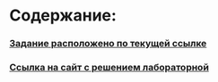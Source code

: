 # Содержание:
### [Задание расположено по текущей ссылке](https://kodaktor.ru/g/xsl_intro)
### [Ссылка на сайт с решением лабораторной](https://webs1tes.github.io/itmo_laboratory_work/2023_25feb/)
